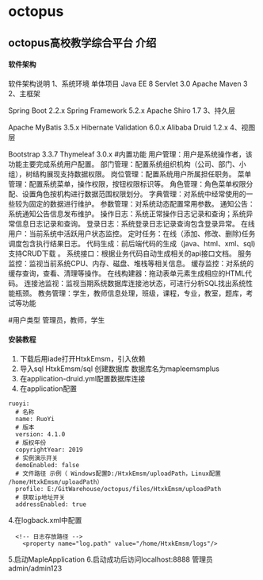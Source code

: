 # octopus

## octopus高校教学综合平台 介绍

#### 软件架构
软件架构说明
1、系统环境
单体项目
Java EE 8
Servlet 3.0
Apache Maven 3
2、主框架

Spring Boot 2.2.x
Spring Framework 5.2.x
Apache Shiro 1.7
3、持久层

Apache MyBatis 3.5.x
Hibernate Validation 6.0.x
Alibaba Druid 1.2.x
4、视图层

Bootstrap 3.3.7
Thymeleaf 3.0.x
#内置功能
用户管理：用户是系统操作者，该功能主要完成系统用户配置。
部门管理：配置系统组织机构（公司、部门、小组），树结构展现支持数据权限。
岗位管理：配置系统用户所属担任职务。
菜单管理：配置系统菜单，操作权限，按钮权限标识等。
角色管理：角色菜单权限分配、设置角色按机构进行数据范围权限划分。
字典管理：对系统中经常使用的一些较为固定的数据进行维护。
参数管理：对系统动态配置常用参数。
通知公告：系统通知公告信息发布维护。
操作日志：系统正常操作日志记录和查询；系统异常信息日志记录和查询。
登录日志：系统登录日志记录查询包含登录异常。
在线用户：当前系统中活跃用户状态监控。
定时任务：在线（添加、修改、删除)任务调度包含执行结果日志。
代码生成：前后端代码的生成（java、html、xml、sql)支持CRUD下载 。
系统接口：根据业务代码自动生成相关的api接口文档。
服务监控：监视当前系统CPU、内存、磁盘、堆栈等相关信息。
缓存监控：对系统的缓存查询，查看、清理等操作。
在线构建器：拖动表单元素生成相应的HTML代码。
连接池监视：监视当期系统数据库连接池状态，可进行分析SQL找出系统性能瓶颈。
教务管理：学生，教师信息处理，班级，课程，专业，教室，题库，考试等功能

#用户类型
管理员，教师，学生

#### 安装教程

1.  下载后用iade打开HtxkEmsm，引入依赖
2.  导入sql HtxkEmsm/sql 创建数据库 数据库名为mapleemsmplus
3.  在application-druid.yml配置数据库连接
3.  在application配置

```
ruoyi:
  # 名称
  name: RuoYi
  # 版本
  version: 4.1.0
  # 版权年份
  copyrightYear: 2019
  # 实例演示开关
  demoEnabled: false
  # 文件路径 示例（ Windows配置D:/HtxkEmsm/uploadPath，Linux配置 /home/HtxkEmsm/uploadPath）
  profile: E:/GitWarehouse/octopus/files/HtxkEmsm/uploadPath
  # 获取ip地址开关
  addressEnabled: true
```
4.在logback.xml中配置

```
  <!-- 日志存放路径 -->
    <property name="log.path" value="/home/HtxkEmsm/logs"/>
```
5.启动MapleApplication
6.启动成功后访问localhost:8888 管理员admin/admin123

